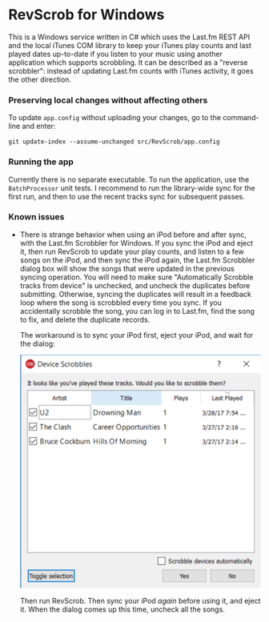 # RevScrob for Windows

This is a Windows service written in C# which uses the Last.fm REST API and the local iTunes COM library to keep 
your iTunes play counts and last played dates up-to-date if you listen to your music using another application which
supports scrobbling. It can be described as a "reverse scrobbler": instead of updating Last.fm counts with iTunes 
activity, it goes the other direction.

### Preserving local changes without affecting others

To update `app.config` without uploading your changes, go to the command-line
and enter:

    git update-index --assume-unchanged src/RevScrob/app.config

### Running the app

Currently there is no separate executable. To run the application, use the `BatchProcessor` unit tests.
I recommend to run the library-wide sync for the first run, and then to use the recent tracks sync
for subsequent passes.

### Known issues

* There is strange behavior when using an iPod before and after sync, with the Last.fm Scrobbler for Windows.
  If you sync the iPod and eject it, then run RevScrob to update your play counts, and listen to a few songs on
  the iPod, and then sync the iPod again, the Last.fm Scrobbler dialog box will show the songs that were updated
  in the previous syncing operation. You will need to make sure "Automatically Scrobble tracks from device" is unchecked,
  and uncheck the duplicates before submitting. Otherwise, syncing the duplicates will result in a feedback loop where
  the song is scrobbled every time you sync. If you accidentally scrobble the song, you can log in to Last.fm, find the
  song to fix, and delete the duplicate records.
  
  The workaround is to sync your iPod first, eject your iPod, and wait for the dialog:
  
  ![Device Sync](https://raw.githubusercontent.com/lorddev/RevScrob/develop/ScreenClip.png)
  
  Then run RevScrob. Then sync your iPod _again_ before using it, and eject it. When the dialog comes up this time, uncheck all the songs.
